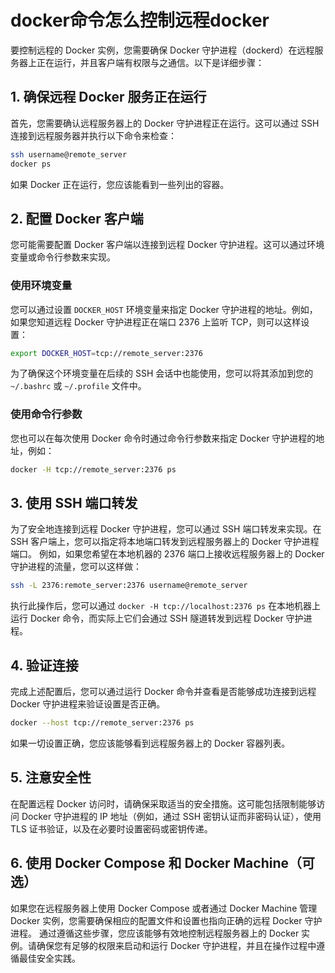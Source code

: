 # docker命令怎么控制远程docker

要控制远程的 Docker 实例，您需要确保 Docker 守护进程（dockerd）在远程服务器上正在运行，并且客户端有权限与之通信。以下是详细步骤：

## 1. 确保远程 Docker 服务正在运行

首先，您需要确认远程服务器上的 Docker 守护进程正在运行。这可以通过 SSH 连接到远程服务器并执行以下命令来检查：

```bash
ssh username@remote_server
docker ps
```

如果 Docker 正在运行，您应该能看到一些列出的容器。

## 2. 配置 Docker 客户端

您可能需要配置 Docker 客户端以连接到远程 Docker 守护进程。这可以通过环境变量或命令行参数来实现。

### 使用环境变量

您可以通过设置 `DOCKER_HOST` 环境变量来指定 Docker 守护进程的地址。例如，如果您知道远程 Docker 守护进程正在端口 2376 上监听 TCP，则可以这样设置：

```bash
export DOCKER_HOST=tcp://remote_server:2376
```

为了确保这个环境变量在后续的 SSH 会话中也能使用，您可以将其添加到您的 `~/.bashrc` 或 `~/.profile` 文件中。

### 使用命令行参数

您也可以在每次使用 Docker 命令时通过命令行参数来指定 Docker 守护进程的地址，例如：

```bash
docker -H tcp://remote_server:2376 ps
```

## 3. 使用 SSH 端口转发

为了安全地连接到远程 Docker 守护进程，您可以通过 SSH 端口转发来实现。在 SSH 客户端上，您可以指定将本地端口转发到远程服务器上的 Docker 守护进程端口。
例如，如果您希望在本地机器的 2376 端口上接收远程服务器上的 Docker 守护进程的流量，您可以这样做：

```bash
ssh -L 2376:remote_server:2376 username@remote_server
```

执行此操作后，您可以通过 `docker -H tcp://localhost:2376 ps` 在本地机器上运行 Docker 命令，而实际上它们会通过 SSH 隧道转发到远程 Docker 守护进程。

## 4. 验证连接

完成上述配置后，您可以通过运行 Docker 命令并查看是否能够成功连接到远程 Docker 守护进程来验证设置是否正确。

```bash
docker --host tcp://remote_server:2376 ps
```

如果一切设置正确，您应该能够看到远程服务器上的 Docker 容器列表。

## 5. 注意安全性

在配置远程 Docker 访问时，请确保采取适当的安全措施。这可能包括限制能够访问 Docker 守护进程的 IP 地址（例如，通过 SSH 密钥认证而非密码认证），使用 TLS 证书验证，以及在必要时设置密码或密钥传递。

## 6. 使用 Docker Compose 和 Docker Machine（可选）

如果您在远程服务器上使用 Docker Compose 或者通过 Docker Machine 管理 Docker 实例，您需要确保相应的配置文件和设置也指向正确的远程 Docker 守护进程。
通过遵循这些步骤，您应该能够有效地控制远程服务器上的 Docker 实例。请确保您有足够的权限来启动和运行 Docker 守护进程，并且在操作过程中遵循最佳安全实践。
